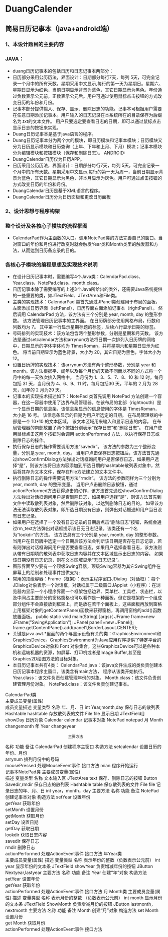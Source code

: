 # DuangCalender

## 简易日历记事本（java+android端）

### 1、本设计题目的主要内容

### JAVA：

* duang日历记事本的包括日历和日志记事本两部分：
* 日历部分采用公历历法，界面设计：日期部分每行7天，每列 5天，可完全记录一个月中的所有天数。星期采用中文显示,每行的第一天为星期日。星期六、星期日显示为红色，当前日期显示背景为蓝色，其它日期显示为黑色。年份通过负数表示公元前，正数表示公元后。用户可通过使用鼠标点击按钮的方式改变日历的年份和月份。
* 记事本部分提供输入、保存、显示、删除日志的功能。记事本可根据用户需要在任意日期添加记事本。用户输入的日志记录在本系统所在的目录保存为后缀名为.txt的文本文件。 用户只要选定要查看日志的日期，即可以通过鼠标点击显示日志的按钮来实现。
* Duang日历记事本是基于java语言的程序。
* Duang日历记事本分为两个大的模块，即日历模块和记事本模块；日历模块又分为日历显示模块和日历查询（上年、下年和上月、下月）模块；记事本模块分为编辑模块和按钮模块（保存和删除日志）。
ANDROID:
* DuangCalendar日历仅为日历APP。
* 日历采用公历历法，界面设计：日期部分每行7天，每列 5天，可完全记录一个月中的所有天数。星期采用中文显示,每行的第一天为周一，当前日期显示背景为蓝色，其它日期显示为黑色，非本月显示为灰色。用户可通过点击按钮的方式改变日历的年份和月份。
* DuangCalendar日历是基于XML语言的程序。
* DuangCalendar日历分为日历面板和更改日历面板

### 2、设计思想与程序构架
### 整个设计及各核心子模块的流程框图
* CalendarPad作为主函数的入口。调用NotePad类的方法完善自己的窗口。当对窗口的年份和月份进行改变时就会触发Year类和Month类里的触发器和方法，从而达到日历备忘录的目的。
### 各核心子模块的编程思想及实现技术说明
* 在设计日历记事本时，需要编写4个Java类：CalendarPad.class、Year.class、NotePad.class、month.class。
* 日历记事本除了需要编写的上述3个Java所给出的类外，还需要Java系统提供的一些重要的类，如JTextField、JTextArea和File类。
* 主类的实现技术：CalendarPad 类首先通过JPanel类创建用于布局的面板，左面添加日历界面（leftPanel），日历界面右面添加记事本（rightPanel）。 然后调用 CalendarPad 方法，该方法有三个分别是 year, month, day 的整形参数。 该方法管理日历记事本的主界面。 在日历牌部分使用网格布局，行数和列数均为 7。 其中第一行显示星期标题的标签，后续六行显示日期的标签。
* 号码排列的实现技术：该方法包含两个整形参数，分别是星期和月天数。 该方法是通过setcalendar方法和arrynum方法将日期一次排列入日历牌的网格中，日期显示的字体字体均为 TimesRoman，并将星期六和星期日显示为红色。 将当前日期显示为蓝色背景，大小为 20，其它日期为黑色，字体大小为 12。
* 设置日历牌的实现技术：该arrynum方法有两个整形参数，分别是 year 和 month。该方法根据平、闰年以及每个月份的天数不同而以不同的方式将一个月中的每一天依次排入网格中。 当月份为 1、3、5、7、8、10 和 12 时，每月包括 31 天，当月份为 4、6、9、11 时，每月包括30 天，平年的 2 月为 28 天，闰年的 2 月为29 天。
* 记事本的实现技术描述如下：NotePad 类首先调用 NotePad 方法创建一个容器，在这一容器中使用了边界布局管理器。在该布局的北部（rightnouth）是一个显示日期的信息条，该信息条显示的信息使用的字体是 TimesRoman，大小是 16 号。 该信息条显示的日期为用户所选定的日期。 在布局管理器的中部是一个 10*10 的文本区域。 该文本区域用来输入和显示日志的内容。 在布局管理器的南部放置了两个按钮分别表示“保存日志”和“删除日志”。 在用户使用鼠标点击这两个按钮时会调用 actionPerformed 方法，以执行保存日志或删除日志的操作。
* 执行保存日志的操作需要调用方法“savedir”。 该方法的参数为三个整形变量，分别是:year, month, day。 当用户点击保存日志按钮后，该方法首先通过showConfirmDialog方法弹出对话框询问用户是否保存日志，如果用户选择“是”，则该方法将日志内容添加到所选日期的hashtable散列表对象中，然后将其存为文本文件，保存在File方法建立的文本文件中。
* 执行删除日志的操作需要调用方法“rmdir”。 该方法的参数同样为三个分别为 year, month, day 的整形变量。 当用户点击删除日志按钮，通过actionPerformed方法获得点击的动作，该方法首先通过showConfirmDialog方法弹出对话框询问用户是否删除日志，如果用户选择“是”，则该方法首先到文件中读取散列表对象，然后删除该对象，以达到删除日志的目的。 如果该方法无法读取散列表对象，即所选日期没有日志，则弹出对话框通知用户当日没有日志记录。
* 如果用户在选择了一个没有日志记录的日期后点击“删除日志”按钮，系统会通过rm_text方法弹出对话框提示该日无日志记录。该类还有一个名为“lookdir”的方法。 该方法具有三个分别是 year, month, day 的整形参数。 当用户在日历牌中选定一个日期后该方法会判断该日期是否存在日志记录，若有则弹出对话框询问用户是否要查看日志，如果用户选择查看日志，该方法则从带有日期项的散列表中获取日志内容并在文本区域显示出日志的内容。 如果该日期没有日志记录，则在文本区域显示“无日志记录”。
* 图形界面至少要有一个顶级Swing容器，顶级Swing容器为其它Swing组件在屏幕上的绘制和处理事件提供支持;
* 常用的顶级容器：Frame（框架）：表示主程序窗口JDialog（对话框）：每个JDialog对象表示一个对话框，对话框属于二级窗口JApplet（小程序）：在浏览器内显示一个小程序界面一个框架包括边界、菜单栏、工具栏、状态栏，以及中间占主要部分的窗格窗格也可以看作是一种面板，但它是框架的一个组成部分组件不会直接放到框架上，而是放在若干个面板上，这些面板再放到窗格上用框架对象的getContentPane()函数来获得窗格，再调用窗格的add()函数放置面板。
public static void main(String[ ]args){
JFrame frame=new JFrame("SwingApplication");
JPanel panel1=new JPanel();
frame.getContentPane().add(panel1,BorderLayout.CENTER);
* 关键是java.awt.*里面的两个与显示设备有关的类：GraphicsEnvironment和GraphicsDevice。GraphicsEnvironment为Java应用程序提供了特定平台的 GraphicsDevice对象和 Font 对象集合。这些GraphicsDevice可以是各种本机和远端机器的资源，如屏幕、打印机或者是Image Buffer,甚至是Graphics2D绘图方法的目标对象。
* 本日历记事本共有4类：
 CalendarPad.java：该java文件生成的类负责创建本日历记事本程序主窗口。该类含有main方法，	程序从该类开始执行。
 Year.class：该文件负责创建管理年份的对象。
 Month.class：该文件负责创建管理月份对象。
 NotePad.class：该文件负责创建记事本。

CalendarPad类   
                      		主要成员变量(属性)   
成员变量描述	变量类型	名称
年、月、日	int	Year,month,day
保存日志的散列表	Hashtable	hashtable
存放散列表的文件	File	file
显示日期	JTextField[]	showDay
日历对象	Calendar	calendar
记事本对象	NotePad	notepad
月	Month	changemonth
年	Year	changeyear

                           		主要方法 
名称	功能	备注
CalendarPad	创建程序主窗口	构造方法
setcalendar	设置日历的年份、月份	
arrynum	排列月份中的号码	
mousePressed	处理MouseEvent事件	接口方法
mian	程序开始运行	
记事本NotePad类
                       		主要成员变量(属性)     
描述	变量类型	名称
文本输入区	JTextArea	text
保存、删除日志的按钮	Button	Savedir,rmdir
保存日志的散列表	Hashtable	table
保存散列表的文件	File	file
记录日志的年、月、日	int	year，month，day
 主要方法
名称	功能	备注
NotePad	创建记事本对象	构造方法
setYear	设置年份	
getYear	获取年份	
setMonth	设置月份	
getMonth	获取月份	
setDay	设置日期	
getDay	获取日期	
lookdir	获取日志内容	
savedir	保存日志	
rmdir	删除日志	
actionPerformed	处理ActionEvent事件	接口方法
年Year类                      
						主要成员变量(属性)
描述	变量类型	名称
表示年份的整数（负数表示公元前）	int	year
显示年份的文本条	JTextField	showYear
负责增减年份的按钮	JButton	Nextyear,lastyear
                            	 主要方法
名称	功能	备注
Year	创建“年”对象	构造方法
setYear	设置年份	
getYear	获取年份	
actionPerformed	处理ActionEvent事件	接口方法
月 Month类
                     		 主要成员变量(属性)
描述	变量类型	名称
表示月份的整数
（负数表示公元前）	int	month
显示月份的文本条	JTextField	ShowMonth
负责增减月份的按钮	JButton	lastmonth，nextmonth
                           		 主要方法
名称	功能	备注
 Month	创建“月”对象	构造方法
set Month 	设置月份	
get Month 	获取月份	
actionPerformed	处理ActionEvent事件	接口方法
